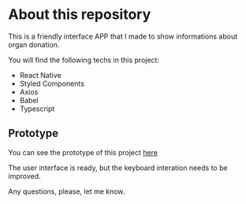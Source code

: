 # About this repository

This is a friendly interface APP that I made to show informations about organ donation. 

You will find the following techs in this project:

- React Native
- Styled Components
- Axios
- Babel
- Typescript

## Prototype
You can see the prototype of this project [here](https://www.figma.com/file/Mx8YcC2kLrsdVVQVhSoywN/Posso-doar?node-id=0%3A1)

The user interface is ready, but the keyboard interation needs to be improved.

Any questions, please, let me know.
